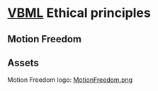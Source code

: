 # [VBML](README.md) Ethical principles

## Motion Freedom


## Assets

Motion Freedom logo: [MotionFreedom.png](pictures/MotionFreedom.png)
